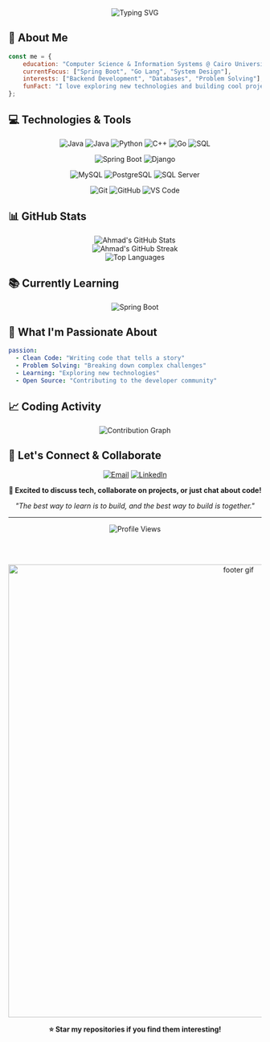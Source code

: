 <div align="center">
  <img src="https://readme-typing-svg.herokuapp.com?font=Fira+Code&size=30&duration=3000&pause=1000&color=58A6FF&center=true&vCenter=true&width=600&lines=Hi+there!+👋+I'm+Ahmad+Ismail;Computer+Science+Student;Backend+Developer;Problem+Solver" alt="Typing SVG" />
</div>

## 🚀 About Me

```javascript
const me = {
    education: "Computer Science & Information Systems @ Cairo University",
    currentFocus: ["Spring Boot", "Go Lang", "System Design"],
    interests: ["Backend Development", "Databases", "Problem Solving"],
    funFact: "I love exploring new technologies and building cool projects!"
};
```

## 💻 Technologies & Tools

<div align="center">

![Java](https://img.shields.io/badge/Java-ED8B00?style=for-the-badge&logo=openjdk&logoColor=white)
![Java](https://img.shields.io/badge/Javascript-ED8B00?style=for-the-badge&logo=js&logoColor=yellow)
![Python](https://img.shields.io/badge/Python-3776AB?style=for-the-badge&logo=python&logoColor=white)
![C++](https://img.shields.io/badge/C++-00599C?style=for-the-badge&logo=c%2B%2B&logoColor=white)
![Go](https://img.shields.io/badge/Go-00ADD8?style=for-the-badge&logo=go&logoColor=white)
![SQL](https://img.shields.io/badge/SQL-336791?style=for-the-badge&logo=postgresql&logoColor=white)

![Spring Boot](https://img.shields.io/badge/Spring_Boot-6DB33F?style=for-the-badge&logo=spring-boot&logoColor=white)
![Django](https://img.shields.io/badge/Django-092E20?style=for-the-badge&logo=django&logoColor=white)

![MySQL](https://img.shields.io/badge/MySQL-4479A1?style=for-the-badge&logo=mysql&logoColor=white)
![PostgreSQL](https://img.shields.io/badge/PostgreSQL-336791?style=for-the-badge&logo=postgresql&logoColor=white)
![SQL Server](https://img.shields.io/badge/SQL_Server-CC2927?style=for-the-badge&logo=microsoft-sql-server&logoColor=white)

![Git](https://img.shields.io/badge/Git-F05032?style=for-the-badge&logo=git&logoColor=white)
![GitHub](https://img.shields.io/badge/GitHub-181717?style=for-the-badge&logo=github&logoColor=white)
![VS Code](https://img.shields.io/badge/VS_Code-007ACC?style=for-the-badge&logo=visual-studio-code&logoColor=white)

</div>

## 📊 GitHub Stats

<div align="center">
  <img src="https://github-readme-stats.vercel.app/api?username=ahmadismail764&show_icons=true&theme=tokyonight&hide_border=true&count_private=true" alt="Ahmad's GitHub Stats" />
</div>

<div align="center">
  <img src="https://github-readme-streak-stats.herokuapp.com/?user=ahmadismail764&theme=tokyonight&hide_border=true" alt="Ahmad's GitHub Streak" />
</div>

<div align="center">
  <img src="https://github-readme-stats.vercel.app/api/top-langs/?username=ahmadismail764&layout=compact&theme=tokyonight&hide_border=true" alt="Top Languages" />
</div>

## 📚 Currently Learning

<div align="center">

![Spring Boot](https://img.shields.io/badge/Spring_Boot-6DB33F?style=for-the-badge&logo=spring-boot&logoColor=white&label=Learning)
</div>

## 🌟 What I'm Passionate About

```yaml
passion:
  - Clean Code: "Writing code that tells a story"
  - Problem Solving: "Breaking down complex challenges"
  - Learning: "Exploring new technologies"
  - Open Source: "Contributing to the developer community"
```

## 📈 Coding Activity

<div align="center">
  <img src="https://github-readme-activity-graph.vercel.app/graph?username=ahmadismail764&theme=tokyo-night&hide_border=true&area=true" alt="Contribution Graph" />
</div>

## 🤝 Let's Connect & Collaborate

<div align="center">

[![Email](https://img.shields.io/badge/Email-D14836?style=for-the-badge&logo=gmail&logoColor=white)](mailto:ahmedeldeehy30305@gmail.com)
[![LinkedIn](https://img.shields.io/badge/LinkedIn-0077B5?style=for-the-badge&logo=linkedin&logoColor=white)](https://www.linkedin.com/in/ahmad-ismail-71a285259/)

</div>

<div align="center">
  
**💬 Excited to discuss tech, collaborate on projects, or just chat about code!**

*"The best way to learn is to build, and the best way to build is together."*

</div>

---

<div align="center">
  <img src="https://komarev.com/ghpvc/?username=ahmadismail764&style=for-the-badge&color=blueviolet" alt="Profile Views"/>
  
  <br><br>
  
  <img src="https://user-images.githubusercontent.com/74038190/212284100-561aa473-3905-4a80-b561-0d28506553ee.gif" width="900" alt="footer gif"/>
  
  **⭐ Star my repositories if you find them interesting!**
</div>
